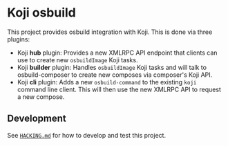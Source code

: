 # Koji osbuild

This project provides osbuild integration with Koji. This is done via three
plugins:

 - Koji **hub** plugin: Provides a new XMLRPC API endpoint that clients
   can use to create new `osbuildImage` Koji tasks.
 - Koji **builder** plugin: Handles `osbuildImage` Koji tasks and will talk
   to osbuild-composer to create new composes via composer's Koji API.
 - Koji **cli** plugin: Adds a new `osbuild-command` to the existing `koji`
   command line client. This will then use the new XMLRPC API to request a
   new compose.

## Development

See [`HACKING.md`](HACKING.md) for how to develop and test this project.
